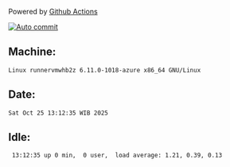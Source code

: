Powered by [Github Actions](https://github.com/features/actions)

[![Auto commit](https://github.com/hiage/workstation/workflows/Auto%20commit/badge.svg)](https://github.com/hiage/workstation/actions?query=workflow%3A%22Auto+commit%22)

## Machine:
```
Linux runnervmwhb2z 6.11.0-1018-azure x86_64 GNU/Linux
```
## Date:
```
Sat Oct 25 13:12:35 WIB 2025
```
## Idle:
```
 13:12:35 up 0 min,  0 user,  load average: 1.21, 0.39, 0.13
```
